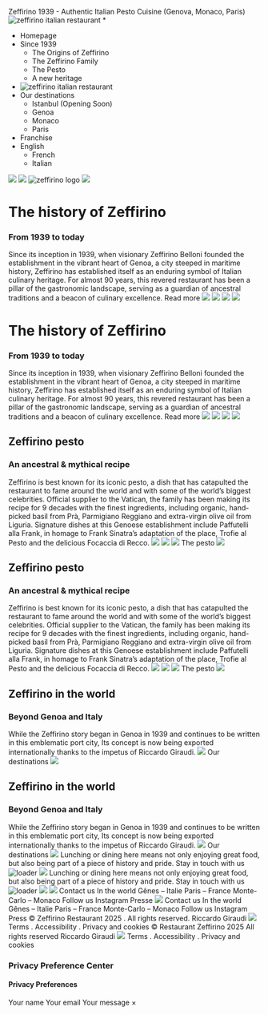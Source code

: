 Zeffirino 1939 - Authentic Italian Pesto Cuisine (Genova, Monaco, Paris)
![zeffirino italian restaurant](https://zeffirino-restaurant.com/wp-content/uploads/2024/04/zeffirino-italian-restaurant.png)
  * 

  * Homepage
  * Since 1939
    * The Origins of Zeffirino
    * The Zeffirino Family
    * The Pesto
    * A new heritage
  * ![zeffirino italian restaurant](https://zeffirino-restaurant.com/wp-content/uploads/2024/04/zeffirino-italian-restaurant.png)
  * Our destinations
    * Istanbul (Opening Soon)
    * Genoa
    * Monaco
    * Paris
  * Franchise
  * English
    * French
    * Italian


![](https://zeffirino-restaurant.com/wp-content/plugins/revslider/sr6/assets/assets/dummy.png) ![](https://zeffirino-restaurant.com/wp-content/plugins/revslider/sr6/assets/assets/dummy.png) ![zeffirino logo](https://zeffirino-restaurant.com/wp-content/plugins/revslider/sr6/assets/assets/dummy.png)
![](https://zeffirino-restaurant.com/wp-content/uploads/2024/04/zeffirino-restaurant-genova.png)
# The history of Zeffirino
### From 1939 to today
Since its inception in 1939, when visionary Zeffirino Belloni founded the establishment in the vibrant heart of Genoa, a city steeped in maritime history, Zeffirino has established itself as an enduring symbol of Italian culinary heritage. For almost 90 years, this revered restaurant has been a pillar of the gastronomic landscape, serving as a guardian of ancestral traditions and a beacon of culinary excellence.
Read more
![](https://zeffirino-restaurant.com/wp-content/uploads/2024/04/zeffirino-restaurant-genova.png)
![](https://zeffirino-restaurant.com/wp-content/uploads/2024/05/famille-zeffirino.jpg)
![](https://zeffirino-restaurant.com/wp-content/uploads/2024/04/zeffirino-restaurant-genova.png)
![](https://zeffirino-restaurant.com/wp-content/uploads/2024/04/zeffirino-restaurant-genova.png)
# The history of Zeffirino
### From 1939 to today
Since its inception in 1939, when visionary Zeffirino Belloni founded the establishment in the vibrant heart of Genoa, a city steeped in maritime history, Zeffirino has established itself as an enduring symbol of Italian culinary heritage. For almost 90 years, this revered restaurant has been a pillar of the gastronomic landscape, serving as a guardian of ancestral traditions and a beacon of culinary excellence.
Read more
![](https://zeffirino-restaurant.com/wp-content/uploads/2024/04/zeffirino-restaurant-genova.png)
![](https://zeffirino-restaurant.com/wp-content/uploads/2024/05/histoire-zeffirino-restaurant-italien-tradition-heritage-1.png)
![](https://zeffirino-restaurant.com/wp-content/uploads/2024/04/zeffirino-restaurant-genova.png)
![](https://zeffirino-restaurant.com/wp-content/uploads/2024/04/zeffirino-restaurant-genova.png)
## Zeffirino pesto
### An ancestral & mythical recipe
Zeffirino is best known for its iconic pesto, a dish that has catapulted the restaurant to fame around the world and with some of the world’s biggest celebrities. Official supplier to the Vatican, the family has been making its recipe for 9 decades with the finest ingredients, including organic, hand-picked basil from Prà, Parmigiano Reggiano and extra-virgin olive oil from Liguria. Signature dishes at this Genoese establishment include Paffutelli alla Frank, in homage to Frank Sinatra’s adaptation of the place, Trofie al Pesto and the delicious Focaccia di Recco.
![](https://zeffirino-restaurant.com/wp-content/uploads/2024/04/zeffirino-restaurant-genova.png)
![](https://zeffirino-restaurant.com/wp-content/uploads/2024/05/pesto-zeffirino-restaurant-tradition.png)
![](https://zeffirino-restaurant.com/wp-content/uploads/2024/04/zeffirino-restaurant-genova.png)
The pesto
![](https://zeffirino-restaurant.com/wp-content/uploads/2024/04/zeffirino-restaurant-genova.png)
## Zeffirino pesto
### An ancestral & mythical recipe
Zeffirino is best known for its iconic pesto, a dish that has catapulted the restaurant to fame around the world and with some of the world’s biggest celebrities. Official supplier to the Vatican, the family has been making its recipe for 9 decades with the finest ingredients, including organic, hand-picked basil from Prà, Parmigiano Reggiano and extra-virgin olive oil from Liguria. Signature dishes at this Genoese establishment include Paffutelli alla Frank, in homage to Frank Sinatra’s adaptation of the place, Trofie al Pesto and the delicious Focaccia di Recco.
![](https://zeffirino-restaurant.com/wp-content/uploads/2024/04/zeffirino-restaurant-genova.png)
![](https://zeffirino-restaurant.com/wp-content/uploads/2024/05/pesto-zeffirino-restaurant-tradition.png)
![](https://zeffirino-restaurant.com/wp-content/uploads/2024/04/zeffirino-restaurant-genova.png)
The pesto
![](https://zeffirino-restaurant.com/wp-content/uploads/2024/04/zeffirino-restaurant-genova.png)
## Zeffirino in the world
### Beyond Genoa and Italy
While the Zeffirino story began in Genoa in 1939 and continues to be written in this emblematic port city, Its concept is now being exported internationally thanks to the impetus of Riccardo Giraudi.
![](https://zeffirino-restaurant.com/wp-content/uploads/2024/05/zeffirino-terasse.jpg)
Our destinations
![](https://zeffirino-restaurant.com/wp-content/uploads/2024/04/zeffirino-restaurant-genova.png)
## Zeffirino in the world
### Beyond Genoa and Italy
While the Zeffirino story began in Genoa in 1939 and continues to be written in this emblematic port city, Its concept is now being exported internationally thanks to the impetus of Riccardo Giraudi.
![](https://zeffirino-restaurant.com/wp-content/uploads/2024/05/genes-zeffirino-restaurant-monde.png)
Our destinations
![](https://zeffirino-restaurant.com/wp-content/uploads/2024/04/zeffirino-restaurant-genova.png)
Lunching or dining here means not only enjoying great food, but also being part of a piece of history and pride.
Stay in touch with us
![loader](https://zeffirino-restaurant.com/wp-includes/images/spinner.gif)
![](https://zeffirino-restaurant.com/wp-content/uploads/2024/04/zeffirino-restaurant-genova.png)
Lunching or dining here means not only enjoying great food, but also being part of a piece of history and pride.
Stay in touch with us
![loader](https://zeffirino-restaurant.com/wp-includes/images/spinner.gif)
![](https://zeffirino-restaurant.com/wp-content/uploads/2024/04/zeffirino-pasta-italien-greece.png)
![](https://zeffirino-restaurant.com/wp-content/uploads/2024/01/zeffirino-logo.png)
Contact us
In the world
Gênes – Italie
Paris – France
Monte-Carlo – Monaco
Follow us
Instagram
Presse
![](https://zeffirino-restaurant.com/wp-content/uploads/2024/01/zeffirino-logo.png)
Contact us
In the world
Gênes – Italie
Paris – France
Monte-Carlo – Monaco
Follow us
Instagram
Press
© Zeffirino Restaurant 2025 . All rights reserved. Riccardo Giraudi
![](https://zeffirino-restaurant.com/wp-content/uploads/2024/04/zeffirino-italian-restaurant.png)
Terms . Accessibility . Privacy and cookies
© Restaurant Zeffirino 2025 All rights reserved Riccardo Giraudi
![](https://zeffirino-restaurant.com/wp-content/uploads/2024/04/zeffirino-italian-restaurant.png)
Terms . Accessibility . Privacy and cookies
### Privacy Preference Center
#### Privacy Preferences
Your name 
Your email 
Your message 
× 
